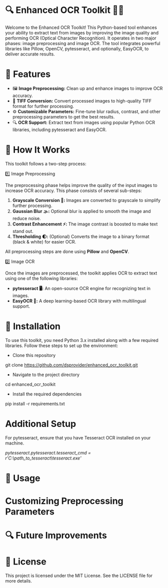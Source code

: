 # 🔍 Enhanced OCR Toolkit 📄✨

Welcome to the Enhanced OCR Toolkit! This Python-based tool enhances your ability to extract text from images by improving the image quality and performing OCR (Optical Character Recognition). It operates in two major phases: image preprocessing and image OCR. The tool integrates powerful libraries like Pillow, OpenCV, pytesseract, and optionally, EasyOCR, to deliver accurate results.


# 📜 Features

* 🖼️ **Image Preprocessing:** Clean up and enhance images to improve OCR accuracy.
* 💾 **TIFF Conversion:** Convert processed images to high-quality TIFF format for further processing.
* ⚙️ **Customizable Parameters:** Fine-tune blur radius, contrast, and other preprocessing parameters to get the best results.
* 🔍 **OCR Support:** Extract text from images using popular Python OCR libraries, including pytesseract and EasyOCR.


# 🚀 How It Works

This toolkit follows a two-step process:

1️⃣ Image Preprocessing

The preprocessing phase helps improve the quality of the input images to increase OCR accuracy. This phase consists of several sub-steps:

1. **Grayscale Conversion 🎨:** Images are converted to grayscale to simplify further processing.
2. **Gaussian Blur 🌫️:** Optional blur is applied to smooth the image and reduce noise.
3. **Contrast Enhancement ⚡:** The image contrast is boosted to make text stand out.
4. **Thresholding 🌓:** (Optional) Converts the image to a binary format (black & white) for easier OCR.

All preprocessing steps are done using **Pillow** and **OpenCV**.

2️⃣ Image OCR

Once the images are preprocessed, the toolkit applies OCR to extract text using one of the following libraries:

* **pytesseract 🖥️:** An open-source OCR engine for recognizing text in images.
* **EasyOCR 🤖:** A deep learning-based OCR library with multilingual support.


# 🔧 Installation

To use this toolkit, you need Python 3.x installed along with a few required libraries. Follow these steps to set up the environment:

- Clone this repository
  
git clone https://github.com/dsprovider/enhanced_ocr_toolkit.git

- Navigate to the project directory

cd enhanced_ocr_toolkit

- Install the required dependencies
  
pip install -r requirements.txt


# Additional Setup

For pytesseract, ensure that you have Tesseract OCR installed on your machine.

*pytesseract.pytesseract.tesseract_cmd = r'C:\path_to_tesseract\tesseract.exe'*


# 📂 Usage


# Customizing Preprocessing Parameters



# 🔍 Future Improvements



# 📄 License

This project is licensed under the MIT License. See the LICENSE file for more details.


